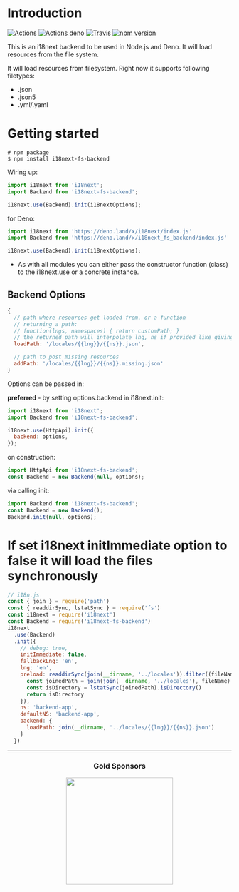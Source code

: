 # Introduction

[![Actions](https://github.com/i18next/i18next-fs-backend/workflows/.github/workflows/test.yml/badge.svg)](https://github.com/i18next/i18next-fs-backend/actions?query=workflow%3A.github%2Fworkflows%2Ftest.yml)
[![Actions deno](https://github.com/i18next/i18next-fs-backend/workflows/.github/workflows/test_deno.yml/badge.svg)](https://github.com/i18next/i18next-fs-backend/actions?query=workflow%3A.github%2Fworkflows%2Ftest_deno.yml)
[![Travis](https://img.shields.io/travis/i18next/i18next-fs-backend/master.svg?style=flat-square)](https://travis-ci.org/i18next/i18next-fs-backend)
[![npm version](https://img.shields.io/npm/v/i18next-fs-backend.svg?style=flat-square)](https://www.npmjs.com/package/i18next-fs-backend)

This is an i18next backend to be used in Node.js and Deno. It will load resources from the file system.

It will load resources from filesystem. Right now it supports following filetypes:

- .json
- .json5
- .yml/.yaml

# Getting started

```
# npm package
$ npm install i18next-fs-backend
```

Wiring up:

```js
import i18next from 'i18next';
import Backend from 'i18next-fs-backend';

i18next.use(Backend).init(i18nextOptions);
```

for Deno:

```js
import i18next from 'https://deno.land/x/i18next/index.js'
import Backend from 'https://deno.land/x/i18next_fs_backend/index.js'

i18next.use(Backend).init(i18nextOptions);
```

- As with all modules you can either pass the constructor function (class) to the i18next.use or a concrete instance.

## Backend Options

```js
{
  // path where resources get loaded from, or a function
  // returning a path:
  // function(lngs, namespaces) { return customPath; }
  // the returned path will interpolate lng, ns if provided like giving a static path
  loadPath: '/locales/{{lng}}/{{ns}}.json',

  // path to post missing resources
  addPath: '/locales/{{lng}}/{{ns}}.missing.json'
}
```

Options can be passed in:

**preferred** - by setting options.backend in i18next.init:

```js
import i18next from 'i18next';
import Backend from 'i18next-fs-backend';

i18next.use(HttpApi).init({
  backend: options,
});
```

on construction:

```js
import HttpApi from 'i18next-fs-backend';
const Backend = new Backend(null, options);
```

via calling init:

```js
import Backend from 'i18next-fs-backend';
const Backend = new Backend();
Backend.init(null, options);
```

# If set i18next initImmediate option to false it will load the files synchronously

```js
// i18n.js
const { join } = require('path')
const { readdirSync, lstatSync } = require('fs')
const i18next = require('i18next')
const Backend = require('i18next-fs-backend')
i18next
  .use(Backend)
  .init({
    // debug: true,
    initImmediate: false,
    fallbackLng: 'en',
    lng: 'en',
    preload: readdirSync(join(__dirname, '../locales')).filter((fileName) => {
      const joinedPath = join(join(__dirname, '../locales'), fileName)
      const isDirectory = lstatSync(joinedPath).isDirectory()
      return isDirectory
    }),
    ns: 'backend-app',
    defaultNS: 'backend-app',
    backend: {
      loadPath: join(__dirname, '../locales/{{lng}}/{{ns}}.json')
    }
  })
```

---

<h3 align="center">Gold Sponsors</h3>

<p align="center">
  <a href="https://locize.com/" target="_blank">
    <img src="https://raw.githubusercontent.com/i18next/i18next/master/assets/locize_sponsor_240.gif" width="240px">
  </a>
</p>